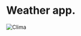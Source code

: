 
# Weather app.


![Clima](https://user-images.githubusercontent.com/64367475/136141955-f86cc304-992c-4f4d-bb6f-81c500787c68.gif)


